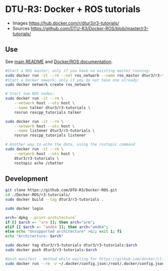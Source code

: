 # DTU-R3: Docker + ROS tutorials
* Images https://hub.docker.com/r/dtur3/r3-tutorials/
* Sources https://github.com/DTU-R3/Docker-ROS/blob/master/r3-tutorials/

## Use
See [main README](../README.md) and [Docker/ROS documentation](https://hub.docker.com/_/ros/).

```sh
#Start a ROS master; only if you have no existing master running:
sudo docker run -it --rm --net ros_network --name ros_master dtur3/r3-tutorials roscore
#Start a Docker nework; only if you do not have one already:
sudo docker network create ros_network

# Start two ROS nodes:
sudo docker run -it --rm \
	--network host --uts host \
	--name talker dtur3/r3-tutorials \
	rosrun roscpp_tutorials talker

sudo docker run -it --rm \
	--network host --uts host \
	--name listener dtur3/r3-tutorials \
	rosrun roscpp_tutorials listener

# Another way to echo the data, using the rostopic command
sudo docker run -it --rm \
	--network host --uts host \
	dtur3/r3-tutorials \
	rostopic echo /chatter
```

## Development

```bash
git clone https://github.com/DTU-R3/Docker-ROS.git
cd ./Docker-ROS/r3-tutorials/
sudo docker build --tag dtur3/r3-tutorials .

sudo docker login

arch=`dpkg --print-architecture`
if [[ $arch =~ ^arm ]]; then arch="arm";
elif [[ $arch =~ ^amd64 ]]; then arch="amd64";
else echo "Unsupported architecture" >&2; exit 1; fi
echo "Architecture: $arch"

sudo docker tag dtur3/r3-tutorials dtur3/r3-tutorials:$arch
sudo docker push dtur3/r3-tutorials:$arch

#push manifest - method while waiting for https://github.com/docker/cli/pull/138
sudo docker run --rm -v ~/.docker/config.json:/root/.docker/config.json -v $(pwd):/host weshigbee/manifest-tool push from-spec /host/manifest.yaml
```
